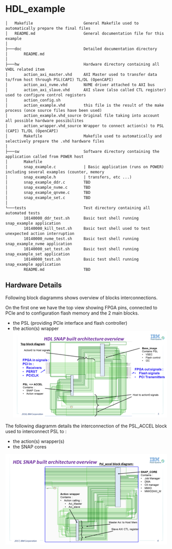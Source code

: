 # HDL_example
```
│   Makefile                      General Makefile used to automatically prepare the final files
│   README.md                     General documentation file for this example
│
├───doc                           Detailed documentation directory
│       README.md                    
│
├───hw                            Hardware directory containing all VHDL related item
│       action_axi_master.vhd     AXI Master used to transfer data to/from host through PSL(CAPI) TL/DL (OpenCAPI)
│       action_axi_nvme.vhd       NVME driver attached to AXI bus
│       action_axi_slave.vhd      AXI slave (also called CTL register) used to configure control registers
│       action_config.sh              
│       action_example.vhd        this file is the result of the make process (once source files have been used)
│       action_example.vhd_source Original file taking into account all possible hardware possibilites
│       action_wrapper.vhd_source Wrapper to connect action(s) to PSL (CAPI) TL/DL (OpenCAPI)
│       Makefile                  Makefile used to automatically and selectively prepare the .vhd hardware files
│
├───sw                            Software directory containing the application called from POWER host
│       Makefile
│       snap_example.c            | Basic application (runs on POWER) including several examples (counter, memory
│       snap_example.h            | transfers, etc ...)
│       snap_example_ddr.c        TBD
│       snap_example_nvme.c       TBD
│       snap_example_qnvme.c      TBD
│       snap_example_set.c        TBD
│
└───tests                         Test directory containing all automated tests
        10140000_ddr_test.sh      Basic test shell running snap_example application
        10140000_kill_test.sh     Basic test shell used to test unexpected action interruption
        10140000_nvme_test.sh     Basic test shell running snap_example_nvme application
        10140000_set_test.sh      Basic test shell running snap_example_set application
        10140000_test.sh          Basic test shell running snap_example application
        README.md                 TBD
```
## Hardware Details
Following block diagramms shows overview of blocks interconnections.

On the first one we have the top view showing FPGA pins, connected to PCIe and to configuration flash memory and the 2 main blocks.
- the PSL (providing PCIe interface and flash controller)
- the action(s) wrapper
![Top block_diagram](./top_blocks.png "SNAP")

The following diagramm details the interconnection of the PSL_ACCEL block used to interconnect PSL to :
- the action(s) wrapper(s)
- the SNAP cores

![Main block_diagram](./main_blocks.png "SNAP")
